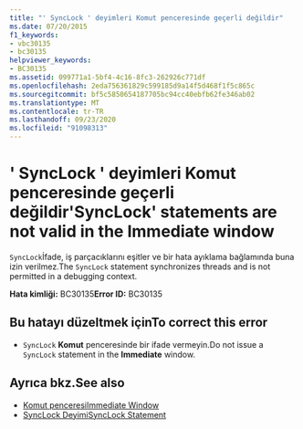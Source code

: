 ```yaml
---
title: "' SyncLock ' deyimleri Komut penceresinde geçerli değildir"
ms.date: 07/20/2015
f1_keywords:
- vbc30135
- bc30135
helpviewer_keywords:
- BC30135
ms.assetid: 099771a1-5bf4-4c16-8fc3-262926c771df
ms.openlocfilehash: 2eda756361829c599185d9a14f5d468f1f5c865c
ms.sourcegitcommit: bf5c5850654187705bc94cc40ebfb62fe346ab02
ms.translationtype: MT
ms.contentlocale: tr-TR
ms.lasthandoff: 09/23/2020
ms.locfileid: "91098313"
---
```

# <a name="synclock-statements-are-not-valid-in-the-immediate-window"></a><span data-ttu-id="dba53-102">' SyncLock ' deyimleri Komut penceresinde geçerli değildir</span><span class="sxs-lookup"><span data-stu-id="dba53-102">'SyncLock' statements are not valid in the Immediate window</span></span>

<span data-ttu-id="dba53-103">`SyncLock`İfade, iş parçacıklarını eşitler ve bir hata ayıklama bağlamında buna izin verilmez.</span><span class="sxs-lookup"><span data-stu-id="dba53-103">The `SyncLock` statement synchronizes threads and is not permitted in a debugging context.</span></span>  
  
 <span data-ttu-id="dba53-104">**Hata kimliği:** BC30135</span><span class="sxs-lookup"><span data-stu-id="dba53-104">**Error ID:** BC30135</span></span>  
  
## <a name="to-correct-this-error"></a><span data-ttu-id="dba53-105">Bu hatayı düzeltmek için</span><span class="sxs-lookup"><span data-stu-id="dba53-105">To correct this error</span></span>  
  
- <span data-ttu-id="dba53-106">`SyncLock` **Komut** penceresinde bir ifade vermeyin.</span><span class="sxs-lookup"><span data-stu-id="dba53-106">Do not issue a `SyncLock` statement in the **Immediate** window.</span></span>  
  
## <a name="see-also"></a><span data-ttu-id="dba53-107">Ayrıca bkz.</span><span class="sxs-lookup"><span data-stu-id="dba53-107">See also</span></span>

- [<span data-ttu-id="dba53-108">Komut penceresi</span><span class="sxs-lookup"><span data-stu-id="dba53-108">Immediate Window</span></span>](/visualstudio/ide/reference/immediate-window)
- [<span data-ttu-id="dba53-109">SyncLock Deyimi</span><span class="sxs-lookup"><span data-stu-id="dba53-109">SyncLock Statement</span></span>](../language-reference/statements/synclock-statement.md)
